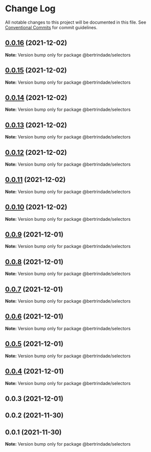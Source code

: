 # Change Log

All notable changes to this project will be documented in this file.
See [Conventional Commits](https://conventionalcommits.org) for commit guidelines.

## [0.0.16](https://github.com/berTrindade/lerna/compare/@bertrindade/selectors@0.0.15...@bertrindade/selectors@0.0.16) (2021-12-02)

**Note:** Version bump only for package @bertrindade/selectors





## [0.0.15](https://github.com/berTrindade/lerna/compare/@bertrindade/selectors@0.0.14...@bertrindade/selectors@0.0.15) (2021-12-02)

**Note:** Version bump only for package @bertrindade/selectors





## [0.0.14](https://github.com/berTrindade/lerna/compare/@bertrindade/selectors@0.0.13...@bertrindade/selectors@0.0.14) (2021-12-02)

**Note:** Version bump only for package @bertrindade/selectors





## [0.0.13](https://github.com/berTrindade/lerna/compare/@bertrindade/selectors@0.0.12...@bertrindade/selectors@0.0.13) (2021-12-02)

**Note:** Version bump only for package @bertrindade/selectors





## [0.0.12](https://github.com/berTrindade/lerna/compare/@bertrindade/selectors@0.0.11...@bertrindade/selectors@0.0.12) (2021-12-02)

**Note:** Version bump only for package @bertrindade/selectors





## [0.0.11](https://github.com/berTrindade/lerna/compare/@bertrindade/selectors@0.0.10...@bertrindade/selectors@0.0.11) (2021-12-02)

**Note:** Version bump only for package @bertrindade/selectors





## [0.0.10](https://github.com/berTrindade/lerna/compare/@bertrindade/selectors@0.0.9...@bertrindade/selectors@0.0.10) (2021-12-02)

**Note:** Version bump only for package @bertrindade/selectors





## [0.0.9](https://github.com/berTrindade/lerna/compare/@bertrindade/selectors@0.0.8...@bertrindade/selectors@0.0.9) (2021-12-01)

**Note:** Version bump only for package @bertrindade/selectors





## [0.0.8](https://github.com/berTrindade/lerna/compare/@bertrindade/selectors@0.0.7...@bertrindade/selectors@0.0.8) (2021-12-01)

**Note:** Version bump only for package @bertrindade/selectors





## [0.0.7](https://github.com/berTrindade/lerna/compare/@bertrindade/selectors@0.0.6...@bertrindade/selectors@0.0.7) (2021-12-01)

**Note:** Version bump only for package @bertrindade/selectors





## [0.0.6](https://github.com/berTrindade/lerna/compare/@bertrindade/selectors@0.0.5...@bertrindade/selectors@0.0.6) (2021-12-01)

**Note:** Version bump only for package @bertrindade/selectors





## [0.0.5](https://github.com/berTrindade/lerna/compare/@bertrindade/selectors@0.0.4...@bertrindade/selectors@0.0.5) (2021-12-01)

**Note:** Version bump only for package @bertrindade/selectors





## [0.0.4](https://github.com/berTrindade/lerna/compare/@bertrindade/selectors@0.0.3...@bertrindade/selectors@0.0.4) (2021-12-01)

**Note:** Version bump only for package @bertrindade/selectors





## 0.0.3 (2021-12-01)



## 0.0.2 (2021-11-30)



## 0.0.1 (2021-11-30)

**Note:** Version bump only for package @bertrindade/selectors
